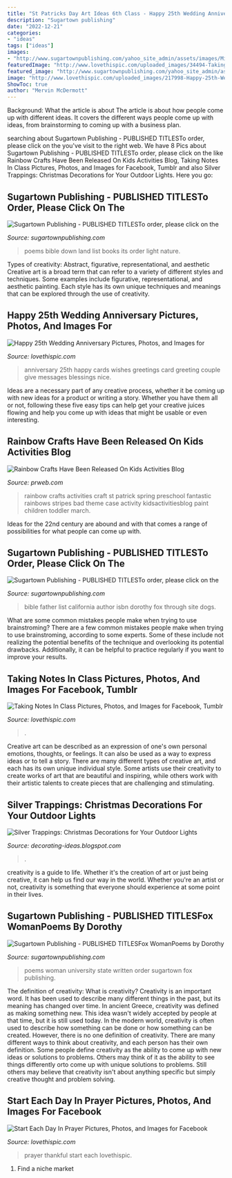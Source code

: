 ```yaml
---
title: "St Patricks Day Art Ideas 6th Class - Happy 25th Wedding Anniversary Pictures, Photos, And Images For"
description: "Sugartown publishing"
date: "2022-12-21"
categories:
- "ideas"
tags: ["ideas"]
images:
- "http://www.sugartownpublishing.com/yahoo_site_admin/assets/images/Mi_Tierra.133153032_std.jpg"
featuredImage: "http://www.lovethispic.com/uploaded_images/34494-Taking-Notes-In-Class.png"
featured_image: "http://www.sugartownpublishing.com/yahoo_site_admin/assets/images/Mi_Tierra.133153032_std.jpg"
image: "http://www.lovethispic.com/uploaded_images/217998-Happy-25th-Wedding-Anniversary.jpg"
ShowToc: true
author: "Mervin McDermott"
---
```



Background: What the article is about
The article is about how people come up with different ideas. It covers the different ways people come up with ideas, from brainstorming to coming up with a business plan.

	

		
searching about Sugartown Publishing - PUBLISHED TITLESTo order, please click on the you've visit to the right web. We have 8 Pics about Sugartown Publishing - PUBLISHED TITLESTo order, please click on the like Rainbow Crafts Have Been Released On Kids Activities Blog, Taking Notes In Class Pictures, Photos, and Images for Facebook, Tumblr and also Silver Trappings: Christmas Decorations for Your Outdoor Lights. Here you go:
		
    
## Sugartown Publishing - PUBLISHED TITLESTo Order, Please Click On The

<img loading=lazy src="http://www.sugartownpublishing.com/yahoo_site_admin/assets/images/Mi_Tierra.133153032_std.jpg" onerror="this.onerror=null;this.src='https://tse3.mm.bing.net/th?id=OIP._ZKtb1SApAGHacU9R1eQCAHaLG&amp;pid=15.1';" alt="Sugartown Publishing - PUBLISHED TITLESTo order, please click on the">

_Source: sugartownpublishing.com_

>poems bible down land list books its order light nature. 

	

Types of creativity: Abstract, figurative, representational, and aesthetic
Creative art is a broad term that can refer to a variety of different styles and techniques. Some examples include figurative, representational, and aesthetic painting. Each style has its own unique techniques and meanings that can be explored through the use of creativity.

    
## Happy 25th Wedding Anniversary Pictures, Photos, And Images For

<img loading=lazy src="http://www.lovethispic.com/uploaded_images/217998-Happy-25th-Wedding-Anniversary.jpg" onerror="this.onerror=null;this.src='https://tse2.mm.bing.net/th?id=OIP.ayXpE22enYeZo6_8pVECagHaFj&amp;pid=15.1';" alt="Happy 25th Wedding Anniversary Pictures, Photos, and Images for">

_Source: lovethispic.com_

>anniversary 25th happy cards wishes greetings card greeting couple give messages blessings nice. 

	

Ideas are a necessary part of any creative process, whether it be coming up with new ideas for a product or writing a story. Whether you have them all or not, following these five easy tips can help get your creative juices flowing and help you come up with ideas that might be usable or even interesting.

    
## Rainbow Crafts Have Been Released On Kids Activities Blog

<img loading=lazy src="http://ww1.prweb.com/prfiles/2014/02/26/11613477/Rainbow-Crafts.png" onerror="this.onerror=null;this.src='https://tse1.mm.bing.net/th?id=OIP.UHt2OYcMEeOtl7wv5tXUUQHaKX&amp;pid=15.1';" alt="Rainbow Crafts Have Been Released On Kids Activities Blog">

_Source: prweb.com_

>rainbow crafts activities craft st patrick spring preschool fantastic rainbows stripes bad theme case activity kidsactivitiesblog paint children toddler march. 

	

Ideas for the 22nd century are abound and with that comes a range of possibilities for what people can come up with.

    
## Sugartown Publishing - PUBLISHED TITLESTo Order, Please Click On The

<img loading=lazy src="http://www.sugartownpublishing.com/yahoo_site_admin/assets/images/IMG_1121.69110004_std.jpg" onerror="this.onerror=null;this.src='https://tse2.mm.bing.net/th?id=OIP.cJjy-SZRW8UQZOGJPxyezgAAAA&amp;pid=15.1';" alt="Sugartown Publishing - PUBLISHED TITLESTo order, please click on the">

_Source: sugartownpublishing.com_

>bible father list california author isbn dorothy fox through site dogs. 

	

What are some common mistakes people make when trying to use brainstroming?
There are a few common mistakes people make when trying to use brainstroming, according to some experts. Some of these include not realizing the potential benefits of the technique and overlooking its potential drawbacks. Additionally, it can be helpful to practice regularly if you want to improve your results.

    
## Taking Notes In Class Pictures, Photos, And Images For Facebook, Tumblr

<img loading=lazy src="http://www.lovethispic.com/uploaded_images/34494-Taking-Notes-In-Class.png" onerror="this.onerror=null;this.src='https://tse3.mm.bing.net/th?id=OIP.4HqRBnzmyaUrFokXM5Pa3AHaLO&amp;pid=15.1';" alt="Taking Notes In Class Pictures, Photos, and Images for Facebook, Tumblr">

_Source: lovethispic.com_

>. 

	

Creative art can be described as an expression of one's own personal emotions, thoughts, or feelings. It can also be used as a way to express ideas or to tell a story. There are many different types of creative art, and each has its own unique individual style. Some artists use their creativity to create works of art that are beautiful and inspiring, while others work with their artistic talents to create pieces that are challenging and stimulating.

    
## Silver Trappings: Christmas Decorations For Your Outdoor Lights

<img loading=lazy src="http://3.bp.blogspot.com/_r_AGiLunN_s/SnyRzCW8UWI/AAAAAAAABQQ/ajuiwS8C4MI/w1200-h630-p-k-nu/057.jpg" onerror="this.onerror=null;this.src='https://tse4.mm.bing.net/th?id=OIP.w34d2cPp1_HhU0Zaxds_gwHaD4&amp;pid=15.1';" alt="Silver Trappings: Christmas Decorations for Your Outdoor Lights">

_Source: decorating-ideas.blogspot.com_

>. 

	

creativity is a guide to life. Whether it's the creation of art or just being creative, it can help us find our way in the world. Whether you're an artist or not, creativity is something that everyone should experience at some point in their lives.

    
## Sugartown Publishing - PUBLISHED TITLESFox WomanPoems By Dorothy

<img loading=lazy src="http://sugartownpublishing.com/yahoo_site_admin/assets/images/full_cover_small.45135712_std.jpg" onerror="this.onerror=null;this.src='https://tse2.mm.bing.net/th?id=OIP.4Uifz-DbHvlVAHUy0ZWppQAAAA&amp;pid=15.1';" alt="Sugartown Publishing - PUBLISHED TITLESFox WomanPoems by Dorothy">

_Source: sugartownpublishing.com_

>poems woman university state written order sugartown fox publishing. 

	

The definition of creativity: What is creativity?
Creativity is an important word. It has been used to describe many different things in the past, but its meaning has changed over time. In ancient Greece, creativity was defined as making something new. This idea wasn't widely accepted by people at that time, but it is still used today. In the modern world, creativity is often used to describe how something can be done or how something can be created. However, there is no one definition of creativity. There are many different ways to think about creativity, and each person has their own definition. Some people define creativity as the ability to come up with new ideas or solutions to problems. Others may think of it as the ability to see things differently orto come up with unique solutions to problems. Still others may believe that creativity isn't about anything specific but simply creative thought and problem solving.

    
## Start Each Day In Prayer Pictures, Photos, And Images For Facebook

<img loading=lazy src="http://www.lovethispic.com/uploaded_images/301709-Start-Each-Day-In-Prayer.jpg" onerror="this.onerror=null;this.src='https://tse1.mm.bing.net/th?id=OIP.9c05dJTcQAolcyhQEC4ojAHaE8&amp;pid=15.1';" alt="Start Each Day In Prayer Pictures, Photos, and Images for Facebook">

_Source: lovethispic.com_

>prayer thankful start each lovethispic. 

	

1. Find a niche market 

